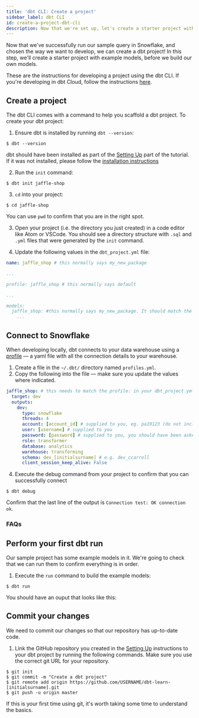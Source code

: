 ```yaml
---
title: 'dbt CLI: Create a project'
sidebar_label: dbt CLI
id: create-a-project-dbt-cli
description: Now that we're set up, let's create a starter project with example models using the dbt CLI.
---
```


Now that we've successfully run our sample query in Snowflake, and chosen the way we want to develop, we can create a dbt project! In this step, we'll create a starter project with example models, before we build our own models.

<Callout type="info">

These are the instructions for developing a project using the dbt CLI. If you're developing in dbt Cloud, follow the instructions [here](/tutorial/create-a-project-dbt-cloud).

</Callout>


## Create a project
<LoomVideo id="f36152340ccc41e8be517eb295c4d6f1" />

The dbt CLI comes with a command to help you scaffold a dbt project. To create your dbt project:
1. Ensure dbt is installed by running `dbt --version`:
```shell-session
$ dbt --version

```

<Callout type="info">

dbt should have been installed as part of the  <a href="/tutorial/setting-up">Setting Up</a> part of the tutorial. If it was not installed, please follow the <a href="https://docs.getdbt.com/docs/installation"> installation instructions </a>

</Callout>

2. Run the `init` command:
```shell-session
$ dbt init jaffle-shop
```
3. `cd` into your project:
```shell-session
$ cd jaffle-shop
```
You can use `pwd` to confirm that you are in the right spot.

3. Open your project (i.e. the directory you just created) in a code editor like Atom or VSCode. You should see a directory structure with `.sql` and `.yml` files that were generated by the `init` command.

<Lightbox src="/img/starter-project-dbt-cli.png" title="The starter project in a code editor" />


4. Update the following values in the `dbt_project.yml` file:
```yaml
name: jaffle_shop # this normally says my_new_package

...

profile: jaffle_shop # this normally says default

...

models:
  jaffle_shop: #this normally says my_new_package. It should match the value for `name:`
    ...
```

## Connect to Snowflake
When developing locally, dbt connects to your data warehouse using a [profile](https://docs.getdbt.com/docs/configure-your-profile) — a yaml file with all the connection details to your warehouse.

1. Create a file in the `~/.dbt/` directory named `profiles.yml`.
2. Copy the following into the file — make sure you update the values where indicated.
```yaml
jaffle_shop: # this needs to match the profile: in your dbt_project.yml file
  target: dev
  outputs:
    dev:
      type: snowflake
      threads: 4
      account: [account_id] # supplied to you, eg. pa19123 (do not include the `snowflakecomputing.com` part)
      user: [username] # supplied to you
      password: [password] # supplied to you, you should have been asked to reset it when you opened the Snowflake console
      role: transformer
      database: analytics
      warehouse: transforming
      schema: dev_[initialsurname] # e.g. dev_ccarroll
      client_session_keep_alive: False
```

4. Execute the debug command from your project to confirm that you can successfully connect
```shell-session
$ dbt debug
```
Confirm that the last line of the output is `Connection test: OK connection ok`.

<Lightbox src="/img/successful-dbt-debug-snowflake.png" title="A successful dbt debug command" />

### FAQs
<FAQ src="sample-profiles" alt_header="My data team uses a different data warehouse. What should my profiles.yml file look like for my warehouse?"/>
<FAQ src="separate-profile" />
<FAQ src="profile-name" />
<FAQ src="target-names" />
<FAQ src="profile-env-vars" />


## Perform your first dbt run
Our sample project has some example models in it. We're going to check that we can run them to confirm everything is in order.

1. Execute the `run` command to build the example models:
```shell-session
$ dbt run
```
You should have an ouput that looks like this:

<Lightbox src="/img/successful-dbt-run.png" title="A successful dbt run command" />

## Commit your changes
We need to commit our changes so that our repository has up-to-date code.
<LoomVideo id="a39753e4ce5647b2be4e5331788bab91" />

1. Link the GitHub repository you created in the [Setting Up](1-setting-up.md) instructions to your dbt project by running the following commands. Make sure you use the correct git URL for your repository.
```shell-session
$ git init
$ git commit -m "Create a dbt project"
$ git remote add origin https://github.com/USERNAME/dbt-learn-[initialsurname].git
$ git push -u origin master
```

<Callout type="info">

If this is your first time using git, it's worth taking some time to understand the basics.

</Callout>
